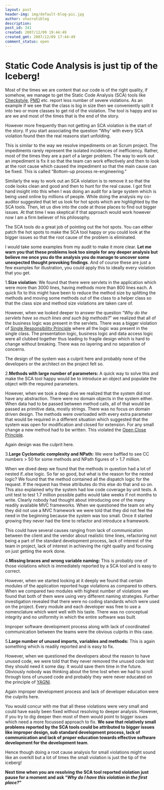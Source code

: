 ```yaml
---
layout: post
header-img: img/default-blog-pic.jpg
author: vhazratiblog
description: 
post_id: 341
created: 2007/12/09 19:44:49
created_gmt: 2007/12/09 17:44:49
comment_status: open
---
```


# Static Code Analysis is just tip of the Iceberg!

Most of the times we are content that our code is of the right quality, if somehow, we manage to get the Static Code Analysis (SCA) tools like [Checkstyle][1], [PMD][2] etc. report less number of severe violations. As an example if we see that the class is big in size then we conveniently split it into two or more classes to get rid of the violation. The tool is happy and so are we and most of the times that is the end of the story.

However more frequently than not getting an SCA violation is the start of the story. If you start associating the question “Why' with every SCA violation found then the real reasons start unfolding.

This is similar to the way we resolve impediments on an Scrum project. The impediments rarely represent the isolated incidences of inefficiency. Rather, most of the times they are a part of a larger problem. The way to work out an impediment is fix it so that the team can work effectively and then to look at the root cause which caused the impediment so that the main cause can be fixed. This is called “Bottom-up process re-engineering.”

Similarly the way to work out an SCA violation is to remove it so that the code looks clean and good and then to hunt for the real cause.  I got first hand insight into this when I was doing an audit for a large system which is being used online by millions of people. While doing the analysis my co-auditor suggested that let us look for hot spots which are highlighted by the SCA tools. Then, let us dive into the code at those places to find out bigger issues. At that time I was skeptical if that approach would work however now I am a firm believer of his philosophy.

The SCA tools do a great job of pointing out the hot spots. You can either patch the hot spots to make the SCA tool happy or you could look at the bigger issues so that the root cause of the problem is eliminated.

I would take some examples from my audit to make it more clear. **Let me warn you that these problems look too simple for any deeper analysis but believe me once you do the analysis you do manage to uncover some unexpected thought provoking findings**. And of course these are just a few examples for illustration, you could apply this to ideally every violation that you get.

1.**Size violation:** We found that there were servlets in the application which were more than 3000 lines, having methods more than 800 lines each. A quick fix to this might have been to reduce the method size by splitting the methods and moving some methods out of the class to a helper class so that the class size and method size violations are taken care of.

However, when we looked deeper to answer the question “_Why do the servlets have so much lines and such big methods?_” we realized that all of the business logic was present in the servlets. There was a bigger violation of [Single Responsibility Principle][3] where all the logic was present in the single class. The presentation logic, business logic and data access logic were all clubbed together thus leading to fragile design which is hard to change without breaking. There was no layering and no separation of concerns.

The design of the system was a culprit here and probably none of the developers or the architect on the project felt so.

2.**Methods with large number of parameters:** A quick way to solve this and make the SCA tool happy would be to introduce an object and populate the object with the required parameters.

However, when we took a deep dive we realized that the system did not have any abstraction. There were no domain objects in the system either. When data had to be passed between method calls, all of that would be passed as primitive data, mostly strings. There was no focus on domain driven design. The methods were overloaded with every extra parameter that would be required in a different situation which suggested that the system was open for modification and closed for extension. For any small change a new method had to be written. This violated the [Open Close Principle][4].

Again design was the culprit here.

3.**Large Cyclomatic complexity and NPath:** We were baffled to see CC numbers > 50 for some methods and NPath figures of > 1.7 million.

When we dived deep we found that the methods in question had a lot of nested if..else logic. So far so good, but what is the reason for the nested logic? We found that the method contained all the dispatch logic for the request. If the request has these attributes do this else do that and so on. This also explained why the system had low code coverage by unit tests. A unit test to test 1.7 million possible paths would take weeks if not months to write. Clearly nobody had thought about introducing one of the many readily available MVC frameworks. When we questioned the team on why they did not use a MVC framework we were told that they did not feel the need in the beginning because the system was too small. Once it started growing they never had the time to refactor and introduce a framework.

This could have several causes ranging from lack of communication between the client and the vendor about realistic time lines, refactoring not being a part of the standard development process, lack of interest of the team in project, lack of interest in achieving the right quality and focusing on just getting the work done.

4.**Missing braces and wrong variable naming:** This is probably one of those violations which is immediately reported by a SCA tool and is easy to correct.

However, when we started looking at it deeply we found that certain modules of the application reported huge violations as compared to others. When we compared two modules with highest number of violations we found that both of them were using very different naming strategies. Further investigation revealed that there were no coding standards which were used on the project. Every module and each developer was free to use a nomenclature which went well with his taste. There was no conceptual integrity and no uniformity in which the entire software was built.

Improper software development process along with lack of coordinated communication between the teams were the obvious culprits in this case.

5.**Large number of unused imports, variables and methods:** This is again something which is readily reported and is easy to fix.

However, when we questioned the developers about the reason to have unused code, we were told that they never removed the unused code lest they should need it some day. It would save them time in the future. Obviously nobody was thinking about the time lost when we had to scroll through tons of unused code and probably they were never educated on the principle of [YAGNI][5].

Again improper development process and lack of developer education were the culprits here.

You would concur with me that all these violations were very small and could have easily been fixed without resolving to deeper analysis. However, if you try to dig deeper then most of them would point to bigger issues which need a more focussed approach to fix. **We saw that relatively small problems reported by the SCA tools could be attributed to bigger issues like improper design, sub standard development process, lack of communication and lack of proper education towards effective software development for the development team**.

Hence though doing a root cause analysis for small violations might sound like an overkill but a lot of times the small violation is just the tip of the iceberg!

**Next time when you are resolving the SCA tool reported violation just pause for a moment and ask “_Why do I have this violation in the first place?_”**

   [1]: http://http://checkstyle.sourceforge.net/index.html
   [2]: http://pmd.sourceforge.net/
   [3]: http://www.objectmentor.com/resources/articles/srp.pdf
   [4]: http://www.objectmentor.com/resources/articles/ocp.pdf
   [5]: http://c2.com/xp/YouArentGonnaNeedIt.html